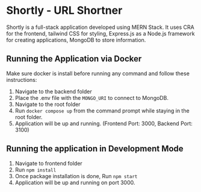# Shortly - URL Shortner

Shortly is a full-stack application developed using MERN Stack. It uses CRA for the frontend, tailwind CSS for styling, Express.js as a Node.js framework for creating applications, MongoDB to store information.

## Running the Application via Docker

Make sure docker is install before running any command and follow these instructions:
1. Navigate to the backend folder
2. Place the .env file with the `MONGO_URI` to connect to MongoDB.
3. Navigate to the root folder
4. Run `docker compose up` from the command prompt while staying in the root folder.
5. Application will be up and running. (Frontend Port: 3000, Backend Port: 3100)

## Running the application in Development Mode

1. Navigate to frontend folder
2. Run `npm install`
3. Once package installation is done, Run `npm start`
4. Application will be up and running on port 3000.
